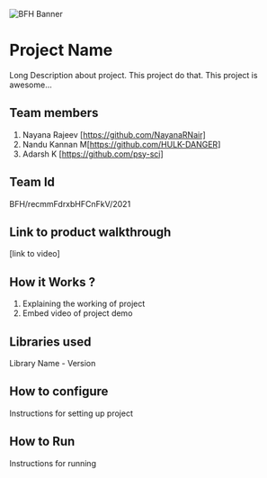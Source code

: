 ![BFH Banner](https://trello-attachments.s3.amazonaws.com/542e9c6316504d5797afbfb9/542e9c6316504d5797afbfc1/39dee8d993841943b5723510ce663233/Frame_19.png)
# Project Name
Long Description about project. This project do that. This project is awesome...
## Team members
1. Nayana Rajeev [https://github.com/NayanaRNair]
2. Nandu Kannan M[https://github.com/HULK-DANGER]
3. Adarsh K [https://github.com/psy-sci]
## Team Id
BFH/recmmFdrxbHFCnFkV/2021
## Link to product walkthrough
[link to video]
## How it Works ?
1. Explaining the working of project
2. Embed video of project demo
## Libraries used
Library Name - Version
## How to configure
Instructions for setting up project
## How to Run
Instructions for running
